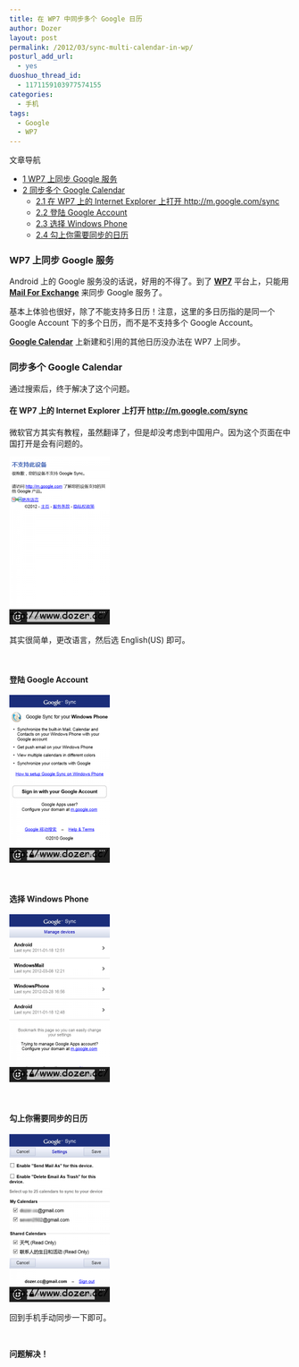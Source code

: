 ```yaml
---
title: 在 WP7 中同步多个 Google 日历
author: Dozer
layout: post
permalink: /2012/03/sync-multi-calendar-in-wp/
posturl_add_url:
  - yes
duoshuo_thread_id:
  - 1171159103977574155
categories:
  - 手机
tags:
  - Google
  - WP7
---
```

<div id="toc_container" class="no_bullets">
  <p class="toc_title">
    文章导航
  </p>
  
  <ul class="toc_list">
    <li>
      <a href="#WP7_Google"><span class="toc_number toc_depth_1">1</span> WP7 上同步 Google 服务</a>
    </li>
    <li>
      <a href="#_Google_Calendar"><span class="toc_number toc_depth_1">2</span> 同步多个 Google Calendar</a><ul>
        <li>
          <a href="#_WP7_Internet_Explorer_httpmgooglecomsync"><span class="toc_number toc_depth_2">2.1</span> 在 WP7 上的 Internet Explorer 上打开 http://m.google.com/sync</a>
        </li>
        <li>
          <a href="#_Google_Account"><span class="toc_number toc_depth_2">2.2</span> 登陆 Google Account</a>
        </li>
        <li>
          <a href="#_Windows_Phone"><span class="toc_number toc_depth_2">2.3</span> 选择 Windows Phone</a>
        </li>
        <li>
          <a href="#i"><span class="toc_number toc_depth_2">2.4</span> 勾上你需要同步的日历</a>
        </li>
      </ul>
    </li>
  </ul>
</div>

### <span id="WP7_Google">WP7 上同步 Google 服务</span>

Android 上的 Google 服务没的话说，好用的不得了。到了 <a href="http://www.google.com/search?q=WP7" target="_blank"><strong>WP7</strong></a> 平台上，只能用 <a href="http://www.google.com/search?q=Mail+For+Exchange" target="_blank"><strong>Mail For Exchange</strong></a> 来同步 Google 服务了。

基本上体验也很好，除了不能支持多日历！注意，这里的多日历指的是同一个 Google Account 下的多个日历，而不是不支持多个 Google Account。

<a href="http://www.google.com/calendar/render" target="_blank"><strong>Google Calendar</strong></a> 上新建和引用的其他日历没办法在 WP7 上同步。

<!--more-->

### <span id="_Google_Calendar">同步多个 Google Calendar</span>

通过搜索后，终于解决了这个问题。

#### <span id="_WP7_Internet_Explorer_httpmgooglecomsync">在 WP7 上的 Internet Explorer 上打开 http://m.google.com/sync</span>

微软官方其实有教程，虽然翻译了，但是却没考虑到中国用户。因为这个页面在中国打开是会有问题的。

[<img class="alignnone size-medium wp-image-727" title="error" alt="" src="/uploads/2012/03/error-180x300.png" width="180" height="300" />][1]

其实很简单，更改语言，然后选 English(US) 即可。

&nbsp;

#### <span id="_Google_Account">登陆 Google Account</span>

[<img class="alignnone size-medium wp-image-728" title="login" alt="" src="/uploads/2012/03/login-180x300.png" width="180" height="300" />][2]

&nbsp;

#### <span id="_Windows_Phone">选择 Windows Phone</span>

[<img class="alignnone size-medium wp-image-729" title="platform" alt="" src="/uploads/2012/03/platform-180x300.png" width="180" height="300" />][3]

&nbsp;

#### <span id="i">勾上你需要同步的日历</span>

[<img class="alignnone size-medium wp-image-730" title="save" alt="" src="/uploads/2012/03/save-180x300.png" width="180" height="300" />][4]

回到手机手动同步一下即可。

&nbsp;

**问题解决！**

&nbsp;

&nbsp;

 [1]: http://www.dozer.cc/wp-content/uploads/2012/03/error.png
 [2]: http://www.dozer.cc/wp-content/uploads/2012/03/login.png
 [3]: http://www.dozer.cc/wp-content/uploads/2012/03/platform.png
 [4]: http://www.dozer.cc/wp-content/uploads/2012/03/save.png